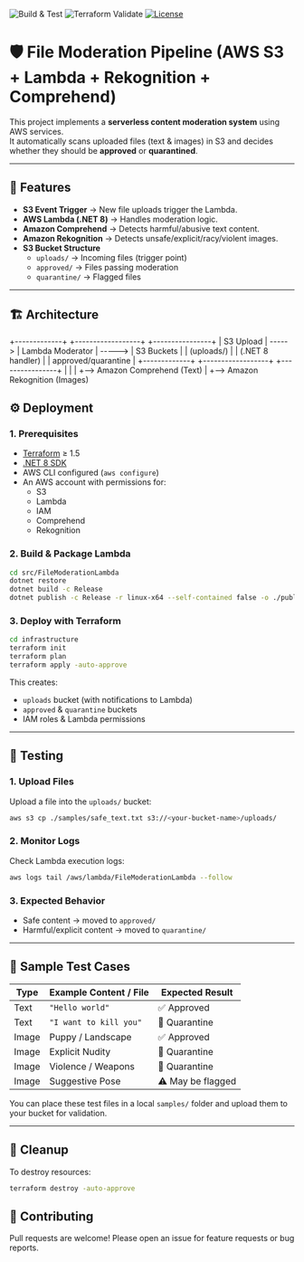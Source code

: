 ![Build & Test](https://github.com/hpkhariprasad/serverless-file-uploader/actions/workflows/ci-cd.yml/badge.svg?branch=main&event=push&job=build-test)
![Terraform Validate](https://github.com/hpkhariprasad/serverless-file-uploader/actions/workflows/ci-cd.yml/badge.svg?branch=main&event=push&job=terraform-validate)
[![License](https://img.shields.io/badge/License-Apache%202.0-blue.svg)](./LICENSE)


# 🛡️ File Moderation Pipeline (AWS S3 + Lambda + Rekognition + Comprehend)

This project implements a **serverless content moderation system** using AWS services.  
It automatically scans uploaded files (text & images) in S3 and decides whether they should be **approved** or **quarantined**.

---

## 📌 Features
- **S3 Event Trigger** → New file uploads trigger the Lambda.
- **AWS Lambda (.NET 8)** → Handles moderation logic.
- **Amazon Comprehend** → Detects harmful/abusive text content.
- **Amazon Rekognition** → Detects unsafe/explicit/racy/violent images.
- **S3 Bucket Structure**
  - `uploads/` → Incoming files (trigger point)
  - `approved/` → Files passing moderation
  - `quarantine/` → Flagged files

---

## 🏗️ Architecture

+-------------+          +------------------+          +----------------+
\|   S3 Upload |  ----->  | Lambda Moderator |  ----->  |   S3 Buckets   |
\|  (uploads/) |          | (.NET 8 handler) |          | approved/quarantine |
+-------------+          +------------------+          +----------------+
\|                              |
\|                              +--> Amazon Comprehend (Text)
\|                              +--> Amazon Rekognition (Images)



## ⚙️ Deployment

### 1. Prerequisites
- [Terraform](https://developer.hashicorp.com/terraform/downloads) ≥ 1.5
- [.NET 8 SDK](https://dotnet.microsoft.com/download)
- AWS CLI configured (`aws configure`)
- An AWS account with permissions for:
  - S3
  - Lambda
  - IAM
  - Comprehend
  - Rekognition

### 2. Build & Package Lambda
```sh
cd src/FileModerationLambda
dotnet restore
dotnet build -c Release
dotnet publish -c Release -r linux-x64 --self-contained false -o ./publish
````

### 3. Deploy with Terraform

```sh
cd infrastructure
terraform init
terraform plan
terraform apply -auto-approve
```

This creates:

* `uploads` bucket (with notifications to Lambda)
* `approved` & `quarantine` buckets
* IAM roles & Lambda permissions

---

## 🧪 Testing

### 1. Upload Files

Upload a file into the `uploads/` bucket:

```sh
aws s3 cp ./samples/safe_text.txt s3://<your-bucket-name>/uploads/
```

### 2. Monitor Logs

Check Lambda execution logs:

```sh
aws logs tail /aws/lambda/FileModerationLambda --follow
```

### 3. Expected Behavior

* Safe content → moved to `approved/`
* Harmful/explicit content → moved to `quarantine/`

---

## 📂 Sample Test Cases

| Type  | Example Content / File | Expected Result   |
| ----- | ---------------------- | ----------------- |
| Text  | `"Hello world"`        | ✅ Approved        |
| Text  | `"I want to kill you"` | 🚫 Quarantine     |
| Image | Puppy / Landscape      | ✅ Approved        |
| Image | Explicit Nudity        | 🚫 Quarantine     |
| Image | Violence / Weapons     | 🚫 Quarantine     |
| Image | Suggestive Pose        | ⚠️ May be flagged |

You can place these test files in a local `samples/` folder and upload them to your bucket for validation.

---

## 🧹 Cleanup

To destroy resources:

```sh
terraform destroy -auto-approve
```

## 🙌 Contributing

Pull requests are welcome! Please open an issue for feature requests or bug reports.

